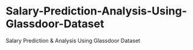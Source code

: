 # Salary-Prediction-Analysis-Using-Glassdoor-Dataset
Salary Prediction &amp; Analysis Using Glassdoor Dataset

